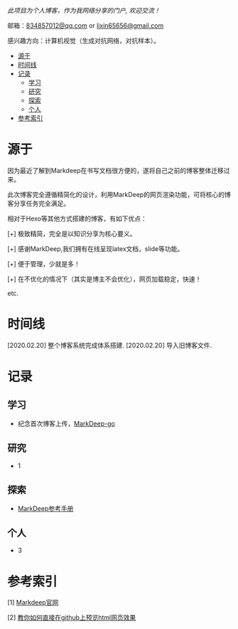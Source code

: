 *此项目为个人博客，作为我网络分享的门户, 欢迎交流！*

邮箱：834857012@qq.com or lixin65656@gmail.com

感兴趣方向：计算机视觉（生成对抗网络，对抗样本）。

<!-- TOC -->

- [源于](#源于)
- [时间线](#时间线)
- [记录](#记录)
    - [学习](#学习)
    - [研究](#研究)
    - [探索](#探索)
    - [个人](#个人)
- [参考索引](#参考索引)

<!-- /TOC -->

# 源于
因为最近了解到Markdeep在书写文档很方便的，遂将自己之前的博客整体迁移过来。

此次博客完全遵循精简化的设计，利用MarkDeep的网页渲染功能，可将核心的博客分享任务完全满足。

相对于Hexo等其他方式搭建的博客，有如下优点：

[+] 极致精简，完全是以知识分享为核心要义。

[+] 感谢MarkDeep,我们拥有在线呈现latex文档，slide等功能。

[+] 便于管理，少就是多！

[+] 在不优化的情况下（其实是博主不会优化），网页加载稳定，快速！

etc.

# 时间线
[2020.02.20] 整个博客系统完成体系搭建.
[2020.02.20] 导入旧博客文件.

# 记录

## 学习

- 纪念首次博客上传，[MarkDeep-go](https://curious-energy.github.io/markdeep-go.md.html)


## 研究

- 1

## 探索

- [MarkDeep参考手册](https://curious-energy.github.io/Markdeep说明书.html)

## 个人

- 3


# 参考索引

[1] [Markdeep官网](https://casual-effects.com/markdeep/)

[2] [教你如何直接在github上预览html网页效果](https://blog.csdn.net/qq_25479327/article/details/78778282)

